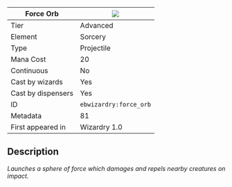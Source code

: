 | Force Orb |![](https://github.com/Electroblob77/Wizardry/blob/1.12.2/src/main/resources/assets/ebwizardry/textures/spells/force_orb.png)|
|---|---|
| Tier | Advanced |
| Element | Sorcery |
| Type | Projectile |
| Mana Cost | 20 |
| Continuous | No |
| Cast by wizards | Yes |
| Cast by dispensers | Yes |
| ID | `ebwizardry:force_orb` |
| Metadata | 81 |
| First appeared in | Wizardry 1.0 |
## Description
_Launches a sphere of force which damages and repels nearby creatures on impact._
